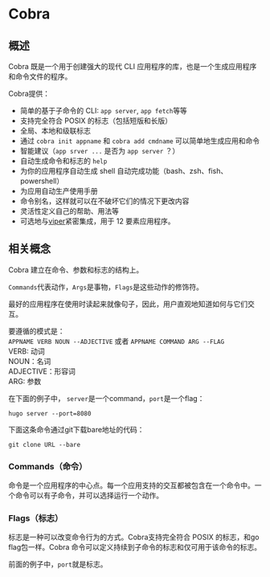 # Cobra

## 概述

Cobra 既是一个用于创建强大的现代 CLI 应用程序的库，也是一个生成应用程序和命令文件的程序。

Cobra提供：

- 简单的基于子命令的 CLI: `app server`, `app fetch`等等
- 支持完全符合 POSIX 的标志（包括短版和长版）
- 全局、本地和级联标志
- 通过 `cobra init appname` 和 `cobra add cmdname` 可以简单地生成应用和命令
- 智能建议（`app srver ...` 是否为 `app server` ？）
- 自动生成命令和标志的 `help`
- 为你的应用程序自动生成 shell 自动完成功能（bash、zsh、fish、powershell）
- 为应用自动生产使用手册
- 命令别名，这样就可以在不破坏它们的情况下更改内容
- 灵活性定义自己的帮助、用法等
- 可选地与[viper](https://github.com/spf13/viper)紧密集成，用于 12 要素应用程序。

## 相关概念

Cobra 建立在命令、参数和标志的结构上。

`Commands`代表动作，`Args`是事物，`Flags`是这些动作的修饰符。

最好的应用程序在使用时读起来就像句子，因此，用户直观地知道如何与它们交互。

要遵循的模式是：  
`APPNAME VERB NOUN --ADJECTIVE` 或者 `APPNAME COMMAND ARG --FLAG`  
VERB: 动词  
NOUN：名词  
ADJECTIVE：形容词  
ARG: 参数

在下面的例子中， `server`是一个command，`port`是一个flag：

    hugo server --port=8080

下面这条命令通过git下载bare地址的代码：

    git clone URL --bare

### Commands（命令）

命令是一个应用程序的中心点。每一个应用支持的交互都被包含在一个命令中。一个命令可以有子命令，并可以选择运行一个动作。

### Flags（标志）

标志是一种可以改变命令行为的方式。Cobra支持完全符合 POSIX 的标志，和go flag包一样。Cobra 命令可以定义持续到子命令的标志和仅可用于该命令的标志。

前面的例子中，`port`就是标志。
